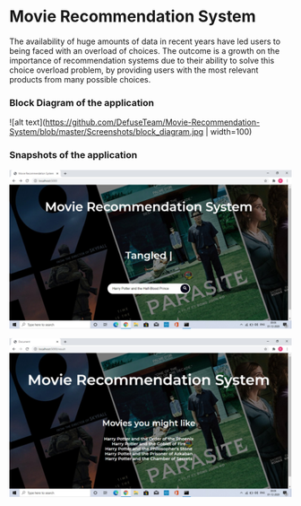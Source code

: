 # Movie Recommendation System

The availability of huge amounts of data in recent years have led users to being faced with an overload of choices. The outcome is a growth on the importance of recommendation systems due to their ability to solve this choice overload problem, by providing users with the most relevant products from many possible choices.


### Block Diagram of the application


![alt text](https://github.com/DefuseTeam/Movie-Recommendation-System/blob/master/Screenshots/block_diagram.jpg | width=100)



### Snapshots of the application


![alt text](https://github.com/DefuseTeam/Movie-Recommendation-System/blob/master/Screenshots/home.jpg)


![alt text](https://github.com/DefuseTeam/Movie-Recommendation-System/blob/master/Screenshots/result.jpg)








